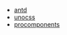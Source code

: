 - [antd](https://ant-design.gitee.io/components/overview-cn/)
- [unocss](https://uno.antfu.me/)
- [procomponents](https://procomponents.ant.design)
